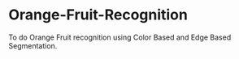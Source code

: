 # Orange-Fruit-Recognition
To do Orange Fruit recognition using Color Based and Edge Based Segmentation.
